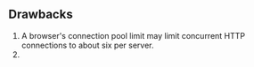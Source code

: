 

## Drawbacks
1. A browser's connection pool limit may limit concurrent HTTP connections to about six per server.
2. 